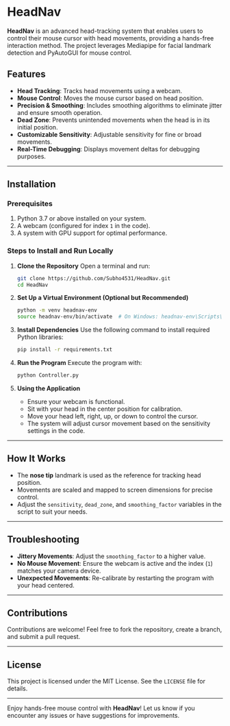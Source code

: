 # HeadNav

**HeadNav** is an advanced head-tracking system that enables users to control their mouse cursor with head movements, providing a hands-free interaction method. The project leverages Mediapipe for facial landmark detection and PyAutoGUI for mouse control.

## Features

- **Head Tracking**: Tracks head movements using a webcam.
- **Mouse Control**: Moves the mouse cursor based on head position.
- **Precision & Smoothing**: Includes smoothing algorithms to eliminate jitter and ensure smooth operation.
- **Dead Zone**: Prevents unintended movements when the head is in its initial position.
- **Customizable Sensitivity**: Adjustable sensitivity for fine or broad movements.
- **Real-Time Debugging**: Displays movement deltas for debugging purposes.

---

## Installation

### Prerequisites

1. Python 3.7 or above installed on your system.
2. A webcam (configured for index `1` in the code).
3. A system with GPU support for optimal performance.

### Steps to Install and Run Locally

1. **Clone the Repository**
   Open a terminal and run:
   ```bash
   git clone https://github.com/Subho4531/HeadNav.git
   cd HeadNav
   ```

2. **Set Up a Virtual Environment (Optional but Recommended)**
   ```bash
   python -m venv headnav-env
   source headnav-env/bin/activate  # On Windows: headnav-env\Scripts\activate
   ```

3. **Install Dependencies**
   Use the following command to install required Python libraries:
   ```bash
   pip install -r requirements.txt
   ```

4. **Run the Program**
   Execute the program with:
   ```bash
   python Controller.py
   ```

5. **Using the Application**
   - Ensure your webcam is functional.
   - Sit with your head in the center position for calibration.
   - Move your head left, right, up, or down to control the cursor.
   - The system will adjust cursor movement based on the sensitivity settings in the code.

---

## How It Works

- The **nose tip** landmark is used as the reference for tracking head position.
- Movements are scaled and mapped to screen dimensions for precise control.
- Adjust the `sensitivity`, `dead_zone`, and `smoothing_factor` variables in the script to suit your needs.

---

## Troubleshooting

- **Jittery Movements**: Adjust the `smoothing_factor` to a higher value.
- **No Mouse Movement**: Ensure the webcam is active and the index (`1`) matches your camera device.
- **Unexpected Movements**: Re-calibrate by restarting the program with your head centered.

---

## Contributions

Contributions are welcome! Feel free to fork the repository, create a branch, and submit a pull request.

---

## License

This project is licensed under the MIT License. See the `LICENSE` file for details.

---

Enjoy hands-free mouse control with **HeadNav**! Let us know if you encounter any issues or have suggestions for improvements.

